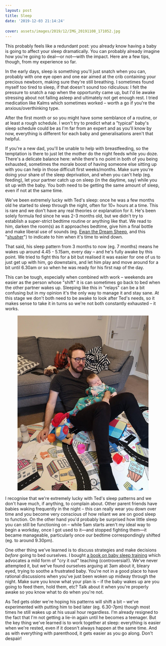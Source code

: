 ```yaml
---
layout: post
title: Sleep
date: '2019-12-03 21:14:24'

cover: assets/images/2019/12/IMG_20191108_171052.jpg
---
```


This probably feels like a redundant post: you already know having a baby is going to affect your sleep dramatically. You can probably already imagine how you're going to deal—or not—with the impact. Here are a few tips, though, from my experience so far.

In the early days, sleep is something you'll just snatch when you can, probably with one eye open and one ear aimed at the crib containing your precious newborn, making sure they're still breathing. I sometimes found myself too tired to sleep, if that doesn't sound too ridiculous: I felt the pressure to snatch a nap when the opportunity came up, but I'd lie awake stressing about not falling asleep and ultimately not get enough rest. I tried medication like Kalms which sometimes worked – worth a go if you're the anxious/overthinking type.

After the first month or so you might have some semblance of a routine, or at least a rough schedule. I won't try to predict what a "typical" baby's sleep schedule could be as I'm far from an expert and as you'll know by now, everything is different for each baby and generalisations aren't that helpful.

If you're a new dad, you'll be unable to help with breastfeeding, so the temptation is there to just let the mother do the night feeds while you doze. There's a delicate balance here: while there's no point in both of you being exhausted, sometimes the morale boost of having someone else sitting up with you can help in those difficult first weeks/months. Make sure you're doing your share of the sleep deprivation, and when you can't help (eg. feeding), let your partner catch up on sleep (in the daytime, say) while you sit up with the baby. You both need to be getting the same amount of sleep, even if not at the same time.

We've been extremely lucky with Ted's sleep: once he was a few months old he started to sleep through the night, often for 10+ hours at a time. This is rare and we don't have any real theories or explanation for it. He's been solely formula fed since he was 2-3 months old, but we didn't try to establish a super-strict bedtime routine or anything like that. We read to him, darken the room(s) as it approaches bedtime, give him a final bottle and make liberal use of sounds (eg. [Ewan the Dream Sheep](https://www.amazon.co.uk/Sweet-Dreamers-Dream-Sheep-Purple/dp/B0040JSN7Y), and this "[shusher](https://www.amazon.co.uk/Pneo-ILBSHU-pNeo-Baby-Shusher/dp/B00D2JN87I)") to indicate to him when it's time to wind down.

That said, his sleep pattern from 3 months to now (eg. 7 months) means he wakes up around 4.45 - 5.15am, every day – and he's fully awake by this point. We tried to fight this for a bit but realised it was easier for one of us to just get up with him, go downstairs, and let him play and move around for a bit until 6.30am or so when he was ready for his first nap of the day.

This can be tough, especially when combined with work – weekends are easier as the person whose "shift" it is can sometimes go back to bed when the other partner wakes up. Sleeping like this in "relays" can be a bit confusing but in my opinion it's the only way to manage it and stay sane. At this stage we don't both need to be awake to look after Ted's needs, so it makes sense to take it in turns so we're not both constantly exhausted – it works.

<figure class="kg-card kg-image-card"><img src="/assets/images/2019/12/IMG_20190925_084531.jpg" class="kg-image" alt loading="lazy"></figure>

I recognise that we're extremely lucky with Ted's sleep patterns and we don't have much, if anything, to complain about. Other parent friends have babies waking frequently in the night – this can really wear you down over time and you become very conscious of how reliant we are on good sleep to function. On the other hand you'd probably be surprised how little sleep you can still be functioning on – while 5am starts aren't my ideal way to begin a workday, once I got used to it—and stopped fighting them—it became manageable, particularly once our bedtime correspondingly shifted (eg. to around 9.30pm).

One other thing we've learned is to discuss strategies and make decisions _before_ going to bed ourselves. I bought [a book on baby sleep training](https://www.amazon.co.uk/gp/product/1922247839) which advocates a mild form of "cry it out" teaching (controversial!). We've never attempted it, but we've found ourselves arguing at 3am about it, bleary eyed, trying to soothe a frustrated baby. You're not in a good place to have rational discussions when you've just been woken up midway through the night. Make sure you know what your plan is – if the baby wakes up are you going to feed them, hold them, etc? Talk about it when you're properly awake so you know what to do when you're not.

As Ted gets older we're hoping his patterns will shift a bit – we've experimented with putting him to bed later (eg. 6.30-7pm) though most times he still wakes up at his usual hour regardless. I'm already resigned to the fact that I'm not getting a lie-in again until he becomes a teenager. But the key thing we've learned is to work together at sleep: everything is easier when we're rested, even if it doesn't always happen at the same time. And as with everything with parenthood, it gets easier as you go along. Don't despair!

